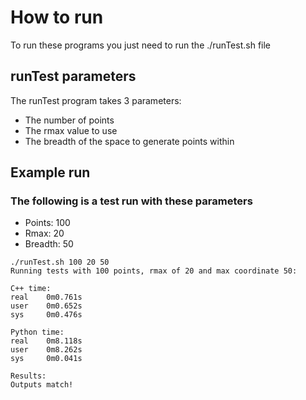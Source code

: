# How to run
To run these programs you just need to run the ./runTest.sh file

## runTest parameters
The runTest program takes 3 parameters:
- The number of points
- The rmax value to use
- The breadth of the space to generate points within

## Example run
### The following is a test run with these parameters
- Points: 100
- Rmax: 20
- Breadth: 50

```
./runTest.sh 100 20 50
Running tests with 100 points, rmax of 20 and max coordinate 50:

C++ time:
real    0m0.761s
user    0m0.652s
sys     0m0.476s

Python time:
real    0m8.118s
user    0m8.262s
sys     0m0.041s

Results:
Outputs match!
```